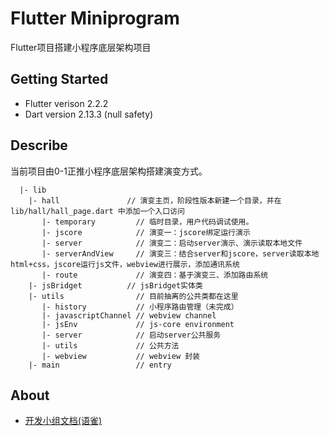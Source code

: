 # Flutter Miniprogram

Flutter项目搭建小程序底层架构项目

## Getting Started

- Flutter verison 2.2.2
- Dart version 2.13.3 (null safety)

## Describe

当前项目由0-1正推小程序底层架构搭建演变方式。

```
  |- lib
    |- hall               // 演变主页，阶段性版本新建一个目录，并在 lib/hall/hall_page.dart 中添加一个入口访问
       |- temporary         // 临时目录，用户代码调试使用。
       |- jscore            // 演变一：jscore绑定运行演示
       |- server            // 演变二：启动server演示、演示读取本地文件
       |- serverAndView     // 演变三：结合server和jscore，server读取本地html+css，jscore运行js文件，webview进行展示，添加通讯系统
       |- route             // 演变四：基于演变三、添加路由系统
    |- jsBridget          // jsBridget实体类
    |- utils                // 目前抽离的公共类都在这里
       |- history           // 小程序路由管理（未完成）
       |- javascriptChannel // webview channel
       |- jsEnv             // js-core environment
       |- server            // 启动server公共服务
       |- utils             // 公共方法
       |- webview           // webview 封装
    |- main                 // entry
``` 


## About

- [开发小组文档(语雀)](https://www.yuque.com/tatgr4)